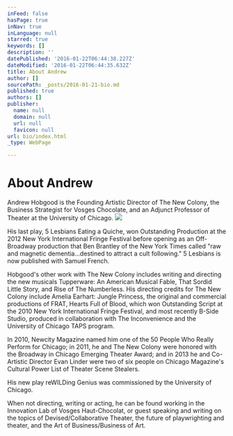 ```yaml
---
inFeed: false
hasPage: true
inNav: true
inLanguage: null
starred: true
keywords: []
description: ''
datePublished: '2016-01-22T06:44:38.227Z'
dateModified: '2016-01-22T06:44:35.632Z'
title: About Andrew
author: []
sourcePath: _posts/2016-01-21-bio.md
published: true
authors: []
publisher:
  name: null
  domain: null
  url: null
  favicon: null
url: bio/index.html
_type: WebPage

---
```

# About Andrew

Andrew Hobgood is the Founding Artistic Director of The New Colony, the Business Strategist for Vosges Chocolate, and an Adjunct Professor of Theater at the University of Chicago. ![](https://the-grid-user-content.s3-us-west-2.amazonaws.com/26d264e6-a731-470f-af95-a619e05f9213.jpg)

His last play, 5 Lesbians Eating a Quiche, won Outstanding Production at the 2012 New York International Fringe Festival before opening as an Off-Broadway production that Ben Brantley of the New York Times called "raw and magnetic dementia...destined to attract a cult following." 5 Lesbians is now published with Samuel French. 

Hobgood's other work with The New Colony includes writing and directing the new musicals Tupperware: An American Musical Fable, That Sordid Little Story, and Rise of The Numberless. His directing credits for The New Colony include Amelia Earhart: Jungle Princess, the original and commercial productions of FRAT, Hearts Full of Blood, which won Outstanding Script at the 2010 New York International Fringe Festival, and most recently B-Side Studio, produced in collaboration with The Inconvenience and the University of Chicago TAPS program. 

In 2010, Newcity Magazine named him one of the 50 People Who Really Perform for Chicago; in 2011, he and The New Colony were honored with the Broadway in Chicago Emerging Theater Award; and in 2013 he and Co-Artistic Director Evan Linder were two of six people on Chicago Magazine's Cultural Power List of Theater Scene Stealers. 

His new play reWILDing Genius was commissioned by the University of Chicago. 

When not directing, writing or acting, he can be found working in the Innovation Lab of Vosges Haut-Chocolat, or guest speaking and writing on the topics of Devised/Collaborative Theater, the future of playwrighting and theater, and the Art of Business/Business of Art.